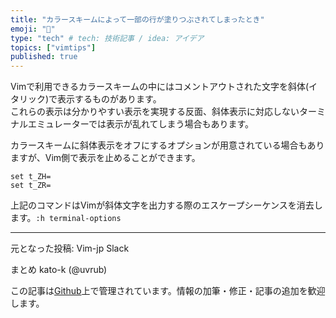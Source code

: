 ```yaml
---
title: "カラースキームによって一部の行が塗りつぶされてしまったとき"
emoji: "💨"
type: "tech" # tech: 技術記事 / idea: アイデア
topics: ["vimtips"]
published: true
---
```


Vimで利用できるカラースキームの中にはコメントアウトされた文字を斜体(イタリック)で表示するものがあります。  
これらの表示は分かりやすい表示を実現する反面、斜体表示に対応しないターミナルエミュレーターでは表示が乱れてしまう場合もあります。  

カラースキームに斜体表示をオフにするオプションが用意されている場合もありますが、Vim側で表示を止めることができます。  

```vim
set t_ZH=
set t_ZR=
```

上記のコマンドはVimが斜体文字を出力する際のエスケープシーケンスを消去します。`:h terminal-options`

-------------------------------------------------------------------------------
元となった投稿: Vim-jp Slack

まとめ kato-k (@uvrub)

この記事は[Github](https://github.com/kato-k/vim-tips)上で管理されています。情報の加筆・修正・記事の追加を歓迎します。
